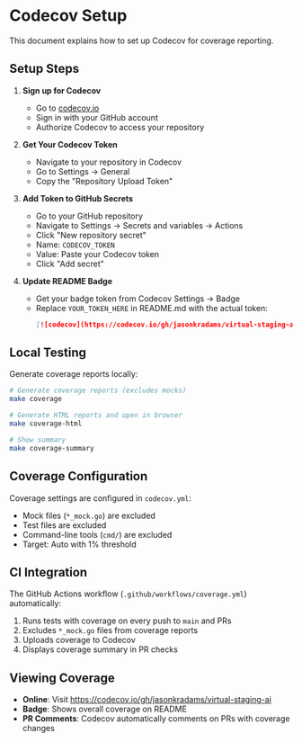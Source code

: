 # Codecov Setup

This document explains how to set up Codecov for coverage reporting.

## Setup Steps

1. **Sign up for Codecov**
   - Go to [codecov.io](https://codecov.io)
   - Sign in with your GitHub account
   - Authorize Codecov to access your repository

2. **Get Your Codecov Token**
   - Navigate to your repository in Codecov
   - Go to Settings → General
   - Copy the "Repository Upload Token"

3. **Add Token to GitHub Secrets**
   - Go to your GitHub repository
   - Navigate to Settings → Secrets and variables → Actions
   - Click "New repository secret"
   - Name: `CODECOV_TOKEN`
   - Value: Paste your Codecov token
   - Click "Add secret"

4. **Update README Badge**
   - Get your badge token from Codecov Settings → Badge
   - Replace `YOUR_TOKEN_HERE` in README.md with the actual token:
     ```markdown
     [![codecov](https://codecov.io/gh/jasonkradams/virtual-staging-ai/graph/badge.svg?token=YOUR_ACTUAL_TOKEN)](https://codecov.io/gh/jasonkradams/virtual-staging-ai)
     ```

## Local Testing

Generate coverage reports locally:

```bash
# Generate coverage reports (excludes mocks)
make coverage

# Generate HTML reports and open in browser
make coverage-html

# Show summary
make coverage-summary
```

## Coverage Configuration

Coverage settings are configured in `codecov.yml`:
- Mock files (`*_mock.go`) are excluded
- Test files are excluded
- Command-line tools (`cmd/`) are excluded
- Target: Auto with 1% threshold

## CI Integration

The GitHub Actions workflow (`.github/workflows/coverage.yml`) automatically:
1. Runs tests with coverage on every push to `main` and PRs
2. Excludes `*_mock.go` files from coverage reports
3. Uploads coverage to Codecov
4. Displays coverage summary in PR checks

## Viewing Coverage

- **Online**: Visit https://codecov.io/gh/jasonkradams/virtual-staging-ai
- **Badge**: Shows overall coverage on README
- **PR Comments**: Codecov automatically comments on PRs with coverage changes
